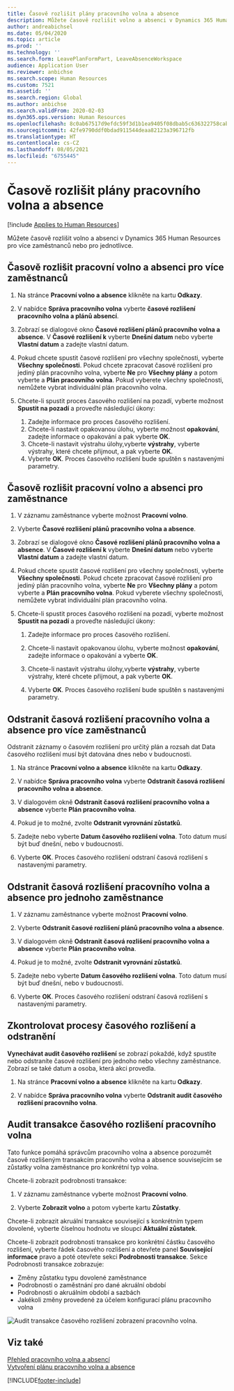 ```yaml
---
title: Časově rozlišit plány pracovního volna a absence
description: Můžete časově rozlišit volno a absenci v Dynamics 365 Human Resources pro více zaměstnanců nebo pro jednotlivce.
author: andreabichsel
ms.date: 05/04/2020
ms.topic: article
ms.prod: ''
ms.technology: ''
ms.search.form: LeavePlanFormPart, LeaveAbsenceWorkspace
audience: Application User
ms.reviewer: anbichse
ms.search.scope: Human Resources
ms.custom: 7521
ms.assetid: ''
ms.search.region: Global
ms.author: anbichse
ms.search.validFrom: 2020-02-03
ms.dyn365.ops.version: Human Resources
ms.openlocfilehash: 8c0ab67517d9efdc59f3d1b1ea9405f08dbab5c636322758cab761ecd5481681
ms.sourcegitcommit: 42fe9790ddf0bdad911544deaa82123a396712fb
ms.translationtype: HT
ms.contentlocale: cs-CZ
ms.lasthandoff: 08/05/2021
ms.locfileid: "6755445"
---
```

# <a name="accrue-leave-and-absence-plans"></a>Časově rozlišit plány pracovního volna a absence

[!include [Applies to Human Resources](../includes/applies-to-hr.md)]

Můžete časově rozlišit volno a absenci v Dynamics 365 Human Resources pro více zaměstnanců nebo pro jednotlivce.

## <a name="accrue-leave-and-absence-for-multiple-employees"></a>Časově rozlišit pracovní volno a absenci pro více zaměstnanců

1. Na stránce **Pracovní volno a absence** klikněte na kartu **Odkazy**.

2. V nabídce **Správa pracovního volna** vyberte **časové rozlišení pracovního volna a plánů absencí**.

3. Zobrazí se dialogové okno **Časové rozlišení plánů pracovního volna a absence**. V **Časové rozlišení k** vyberte **Dnešní datum** nebo vyberte **Vlastní datum** a zadejte vlastní datum.

4. Pokud chcete spustit časové rozlišení pro všechny společnosti, vyberte **Všechny společnosti**. Pokud chcete zpracovat časové rozlišení pro jediný plán pracovního volna, vyberte **Ne** pro **Všechny plány** a potom vyberte a **Plán pracovního volna**. Pokud vyberete všechny společnosti, nemůžete vybrat individuální plán pracovního volna.

5. Chcete-li spustit proces časového rozlišení na pozadí, vyberte možnost **Spustit na pozadí** a proveďte následující úkony:

    1. Zadejte informace pro proces časového rozlišení.
    2. Chcete-li nastavit opakovanou úlohu, vyberte možnost **opakování**, zadejte informace o opakování a pak vyberte **OK**.
    3. Chcete-li nastavit výstrahu úlohy,vyberte **výstrahy**, vyberte výstrahy, které chcete přijmout, a pak vyberte **OK**.
    4. Vyberte **OK**. Proces časového rozlišení bude spuštěn s nastavenými parametry. 

## <a name="accrue-leave-and-absence-for-an-employee"></a>Časově rozlišit pracovní volno a absenci pro zaměstnance

1. V záznamu zaměstnance vyberte možnost **Pracovní volno**.

2. Vyberte **Časové rozlišení plánů pracovního volna a absence**.

3. Zobrazí se dialogové okno **Časové rozlišení plánů pracovního volna a absence**. V **Časové rozlišení k** vyberte **Dnešní datum** nebo vyberte **Vlastní datum** a zadejte vlastní datum.

4. Pokud chcete spustit časové rozlišení pro všechny společnosti, vyberte **Všechny společnosti**. Pokud chcete zpracovat časové rozlišení pro jediný plán pracovního volna, vyberte **Ne** pro **Všechny plány** a potom vyberte a **Plán pracovního volna**. Pokud vyberete všechny společnosti, nemůžete vybrat individuální plán pracovního volna.

5. Chcete-li spustit proces časového rozlišení na pozadí, vyberte možnost **Spustit na pozadí** a proveďte následující úkony:

   1. Zadejte informace pro proces časového rozlišení.

   2. Chcete-li nastavit opakovanou úlohu, vyberte možnost **opakování**, zadejte informace o opakování a vyberte **OK**.

   3. Chcete-li nastavit výstrahu úlohy,vyberte **výstrahy**, vyberte výstrahy, které chcete přijmout, a pak vyberte **OK**.

   4. Vyberte **OK**. Proces časového rozlišení bude spuštěn s nastavenými parametry.

## <a name="delete-leave-and-absence-accruals-for-multiple-employees"></a>Odstranit časová rozlišení pracovního volna a absence pro více zaměstnanců

Odstranit záznamy o časovém rozlišení pro určitý plán a rozsah dat Data časového rozlišení musí být datována dnes nebo v budoucnosti.

1. Na stránce **Pracovní volno a absence** klikněte na kartu **Odkazy**.

2. V nabídce **Správa pracovního volna** vyberte **Odstranit časová rozlišení pracovního volna a absence**.

3. V dialogovém okně **Odstranit časová rozlišení pracovního volna a absence** vyberte **Plán pracovního volna**.

4. Pokud je to možné, zvolte **Odstranit vyrovnání zůstatků**.

5. Zadejte nebo vyberte **Datum časového rozlišení volna**. Toto datum musí být buď dnešní, nebo v budoucnosti.

6. Vyberte **OK**. Proces časového rozlišení odstraní časová rozlišení s nastavenými parametry.

## <a name="delete-leave-and-absence-accruals-for-a-single-employee"></a>Odstranit časová rozlišení pracovního volna a absence pro jednoho zaměstnance

1. V záznamu zaměstnance vyberte možnost **Pracovní volno**.

2. Vyberte **Odstranit časové rozlišení plánů pracovního volna a absence**.

3. V dialogovém okně **Odstranit časová rozlišení pracovního volna a absence** vyberte **Plán pracovního volna**.

4. Pokud je to možné, zvolte **Odstranit vyrovnání zůstatků**.

5. Zadejte nebo vyberte **Datum časového rozlišení volna**. Toto datum musí být buď dnešní, nebo v budoucnosti.

6. Vyberte **OK**. Proces časového rozlišení odstraní časová rozlišení s nastavenými parametry.

## <a name="review-leave-accrual-and-deletion-processes"></a>Zkontrolovat procesy časového rozlišení a odstranění

**Vynechávat audit časového rozlišení** se zobrazí pokaždé, když spustíte nebo odstraníte časové rozlišení pro jednoho nebo všechny zaměstnance. Zobrazí se také datum a osoba, která akci provedla.

1. Na stránce **Pracovní volno a absence** klikněte na kartu **Odkazy**.

2. V nabídce **Správa pracovního volna** vyberte **Odstranit audit časového rozlišení pracovního volna**.

## <a name="leave-accrual-transaction-auditing"></a>Audit transakce časového rozlišení pracovního volna

Tato funkce pomáhá správcům pracovního volna a absence porozumět časově rozlišeným transakcím pracovního volna a absence souvisejícím se zůstatky volna zaměstnance pro konkrétní typ volna.

Chcete-li zobrazit podrobnosti transakce:

1. V záznamu zaměstnance vyberte možnost **Pracovní volno**.

2. Vyberte **Zobrazit volno** a potom vyberte kartu **Zůstatky**.

Chcete-li zobrazit akruální transakce související s konkrétním typem dovolené, vyberte číselnou hodnotu ve sloupci **Aktuální zůstatek**.

Chcete-li zobrazit podrobnosti transakce pro konkrétní částku časového rozlišení, vyberte řádek časového rozlišení a otevřete panel **Související informace** pravo a poté otevřete sekci **Podrobnosti transakce**. Sekce Podrobnosti transakce zobrazuje:

- Změny zůstatku typu dovolené zaměstnance
- Podrobnosti o zaměstnání pro dané akruální období
- Podrobnosti o akruálním období a sazbách
- Jakékoli změny provedené za účelem konfigurací plánu pracovního volna

![Audit transakce časového rozlišení zobrazení pracovního volna.](media/hr-leave-and-absence-accrue-audit.png)

## <a name="see-also"></a>Viz také

[Přehled pracovního volna a absencí](hr-leave-and-absence-overview.md)</br>
[Vytvoření plánu pracovního volna a absence](hr-leave-and-absence-plans.md)



[!INCLUDE[footer-include](../includes/footer-banner.md)]
